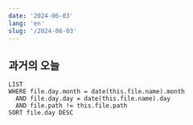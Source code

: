 ```yaml
---
date: '2024-06-03'
lang: 'en'
slug: '/2024-06-03'
---
```


## 과거의 오늘

```dataview
LIST
WHERE file.day.month = date(this.file.name).month
  AND file.day.day = date(this.file.name).day
  AND file.path != this.file.path
SORT file.day DESC
```
